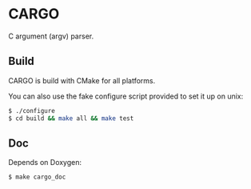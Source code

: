 CARGO
=====

C argument (argv) parser.

Build
-----
CARGO is build with CMake for all platforms.

You can also use the fake configure script provided to set it up on unix:
```sh
$ ./configure
$ cd build && make all && make test
```

Doc
---
Depends on Doxygen:
```sh
$ make cargo_doc
```
